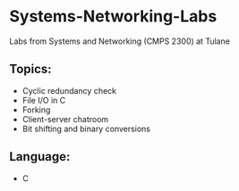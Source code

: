 # Systems-Networking-Labs
Labs from Systems and Networking (CMPS 2300) at Tulane

## Topics: 
* Cyclic redundancy check
* File I/O in C
* Forking
* Client-server chatroom
* Bit shifting and binary conversions

## Language:
* C
